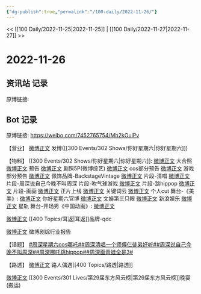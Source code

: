 ```yaml
---
{"dg-publish":true,"permalink":"/100-daily/2022-11-26/"}
---
```



<< [[100 Daily/2022-11-25\|2022-11-25]] | [[100 Daily/2022-11-27\|2022-11-27]] >>

# 2022-11-26

## 资讯站 记录

原博链接:

## Bot 记录

原博链接: https://weibo.com/7452765754/Mh2kOulPv

【营业】
[微博正文](http://weibo.com/1736988591/MgN4G16PW) 发博([[300 Events/302 Shows/你好星期六\|你好星期六]])

【物料】
[[300 Events/302 Shows/你好星期六\|你好星期六]]:
[微博正文](https://weibo.com/6456359414/MgMuh1VqR) 大合照
[微博正文](https://m.weibo.cn/6456359414/4840007300287720) 预告
[微博正文](https://m.weibo.cn/2110705772/4840036472726486) 剧照5P(微博综艺)
[微博正文](https://m.weibo.cn/6456359414/4840059759497488) cos部分预告
[微博正文](https://weibo.com/6456359414/MgPKv18dP) 游戏部分预告
[微博正文](https://m.weibo.cn/5538325101/4840154126876956) 佩饰品牌-BackstageVintage
[微博正文](https://weibo.com/6456359414/MgWiwBFF7) 片段-清唱
[微博正文](https://weibo.com/6456359414/MgWwpEnmv) 片段-周深说自己今晚不叫周深
[](https://weibo.com/6456359414/MgWECgo5F) 片段-吹气球游戏
[微博正文](https://weibo.com/6456359414/MgWK6n1f1) 片段-跳hippop
[微博正文](https://weibo.com/6456359414/MgWPzepQH) 片段-画画
[微博正文](https://weibo.com/6456359414/MgWI0kVI5) 正片上线
[微博正文](http://weibo.com/1746580461/MgZxqr2nD) 关键词云
[微博正文](https://m.weibo.cn/1371117067/4840206924776008) 个人cut
舞台-《美美》:
[微博正文](http://weibo.com/6456359414/MgWafEj0R) 你好星期六官博
[微博正文](http://weibo.com/1371117067/MgQix8F3n) 文娱第三只眼
[微博正文](http://weibo.com/1642591402/MgVcQ28Vm) 新浪娱乐
[微博正文](https://m.weibo.cn/6466290670/4840170203121573) 星轨
舞台-开场秀《中国动画》:
[微博正文](http://weibo.com/6466290670/MgRn8FOZQ)

[微博正文](http://weibo.com/5695716261/MgHQIerHh) [[400 Topics/耳返\|耳返]]品牌-qdc

[微博正文](https://weibo.com/2110705772/MgN1H3xjz) 微博剧综行业报告

【话题】
[#周深星期六cos哪吒#](https://s.weibo.com/weibo?q=%23%E5%91%A8%E6%B7%B1%E6%98%9F%E6%9C%9F%E5%85%ADcos%E5%93%AA%E5%90%92%23)[#周深清唱一个师傅仨徒弟好听#](https://s.weibo.com/weibo?q=%23%E5%91%A8%E6%B7%B1%E6%B8%85%E5%94%B1%E4%B8%80%E4%B8%AA%E5%B8%88%E5%82%85%E4%BB%A8%E5%BE%92%E5%BC%9F%E5%A5%BD%E5%90%AC%23)[#周深说自己今晚不叫周深#](https://s.weibo.com/weibo?q=%23%E5%91%A8%E6%B7%B1%E8%AF%B4%E8%87%AA%E5%B7%B1%E4%BB%8A%E6%99%9A%E4%B8%8D%E5%8F%AB%E5%91%A8%E6%B7%B1%23)[#周深哪吒跳hippop#](https://s.weibo.com/weibo?q=%23%E5%91%A8%E6%B7%B1%E5%93%AA%E5%90%92%E8%B7%B3hippop%23)[#周深画青蛙全是3#](https://s.weibo.com/weibo?q=%23%E5%91%A8%E6%B7%B1%E7%94%BB%E9%9D%92%E8%9B%99%E5%85%A8%E6%98%AF3%23)

【路透】
[微博正文](https://weibo.com/5473379248/MgP18i3VD) 路人偶遇[[400 Topics/路透\|路透]]

[微博正文](https://m.weibo.cn/5133613761/4840106151647137) [[300 Events/301 Lives/第29届东方风云榜\|第29届东方风云榜]]晚宴(搬运)
